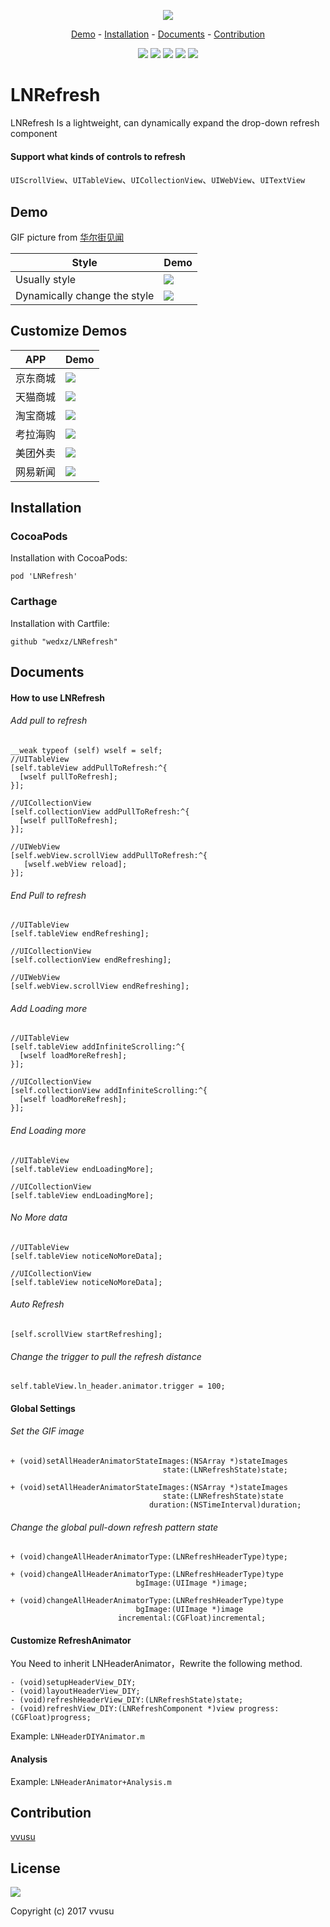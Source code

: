 <p align="center">
  <img src="./images/banner.png">
</p>

<p align="center">
<a href="#demo">Demo</a> -
<a href="#installation">Installation</a> -
<a href="#documents">Documents</a> -
<a href="#contribution">Contribution</a>
</p>
    
<p align="center">
<a href="http://cocoadocs.org/docsets/LNTheme"><img src="https://img.shields.io/badge/CocoaPods-compatible-4BC51D.svg?style=flat"></a>
<a href="https://github.com/Carthage/Carthage"><img src="https://img.shields.io/badge/Carthage-compatible-4BC51D.svg?style=flat"></a>
<a href="https://developer.apple.com/ios"><img src="https://img.shields.io/badge/platform-iOS%207%2B-blue.svg?style=flat"></a>
<a href="https://github.com/wedxz/LNTheme/tree/1.0.0"><img src="https://img.shields.io/badge/release-1.0.0-blue.svg"></a>
<a href="https://www.gnu.org/licenses/gpl-3.0"><img src="https://img.shields.io/badge/License-GPL%20v3-blue.svg"></a>
</p>

# LNRefresh
LNRefresh Is a lightweight, can dynamically expand the drop-down refresh component

#### Support what kinds of controls to refresh
`UIScrollView`、`UITableView`、`UICollectionView`、`UIWebView`、`UITextView`

## Demo
GIF picture from [华尔街见闻](https://wallstreetcn.com/)

| Style   | Demo |
| ---   | --- |
| Usually style | ![](./images/demo_1.gif) |
| Dynamically change the style | ![](./images/demo_2.gif) |

## Customize Demos
| APP   | Demo |
| ---   | --- |
| 京东商城 | ![](./images/demo_jd.gif) |
| 天猫商城 | ![](./images/demo_tmall.gif) |
| 淘宝商城 | ![](./images/demo_taobao.gif) |
| 考拉海购 | ![](./images/demo_kaola.gif) |
| 美团外卖 | ![](./images/demo_meituan.gif) |
| 网易新闻 | ![](./images/demo_neteasenews.gif) |

## Installation
### CocoaPods
Installation with CocoaPods:

```
pod 'LNRefresh'
```
### Carthage
Installation with Cartfile:

```
github "wedxz/LNRefresh"
```
## Documents
#### How to use LNRefresh
###### Add pull to refresh
```
__weak typeof (self) wself = self;
//UITableView
[self.tableView addPullToRefresh:^{
  [wself pullToRefresh];
}];

//UICollectionView
[self.collectionView addPullToRefresh:^{
  [wself pullToRefresh];
}];

//UIWebView
[self.webView.scrollView addPullToRefresh:^{
   [wself.webView reload];
}];
```
###### End Pull to refresh
```
//UITableView
[self.tableView endRefreshing];

//UICollectionView
[self.collectionView endRefreshing];

//UIWebView
[self.webView.scrollView endRefreshing];
```
###### Add Loading more
```
//UITableView
[self.tableView addInfiniteScrolling:^{
  [wself loadMoreRefresh];
}];

//UICollectionView
[self.collectionView addInfiniteScrolling:^{
  [wself loadMoreRefresh];
}];
```
###### End Loading more
```
//UITableView
[self.tableView endLoadingMore];

//UICollectionView
[self.tableView endLoadingMore];
```
###### No More data
```
//UITableView
[self.tableView noticeNoMoreData];

//UICollectionView
[self.tableView noticeNoMoreData];
```
###### Auto Refresh
```
[self.scrollView startRefreshing];
```
###### Change the trigger to pull the refresh distance
```
self.tableView.ln_header.animator.trigger = 100;
```

#### Global Settings
###### Set the GIF image
```
+ (void)setAllHeaderAnimatorStateImages:(NSArray *)stateImages
                                  state:(LNRefreshState)state;

+ (void)setAllHeaderAnimatorStateImages:(NSArray *)stateImages
                                  state:(LNRefreshState)state
                               duration:(NSTimeInterval)duration;
```
###### Change the global pull-down refresh pattern state
```
+ (void)changeAllHeaderAnimatorType:(LNRefreshHeaderType)type;

+ (void)changeAllHeaderAnimatorType:(LNRefreshHeaderType)type
                            bgImage:(UIImage *)image;

+ (void)changeAllHeaderAnimatorType:(LNRefreshHeaderType)type
                            bgImage:(UIImage *)image
                        incremental:(CGFloat)incremental;
```

#### Customize RefreshAnimator
You Need to inherit LNHeaderAnimator，Rewrite the following method.

```
- (void)setupHeaderView_DIY;
- (void)layoutHeaderView_DIY;
- (void)refreshHeaderView_DIY:(LNRefreshState)state;
- (void)refreshView_DIY:(LNRefreshComponent *)view progress:(CGFloat)progress;
```
Example: `LNHeaderDIYAnimator.m`

#### Analysis
Example: `LNHeaderAnimator+Analysis.m`

## Contribution
[vvusu](https://github.com/wedxz)
## License
<a href="https://www.gnu.org/licenses/gpl-3.0"><img src="https://img.shields.io/badge/License-GPL%20v3-blue.svg"></a>

Copyright (c) 2017 vvusu 


